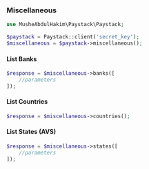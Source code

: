 ### Miscellaneous

```php
use MusheAbdulHakim\Paystack\Paystack;

$paystack = Paystack::client('secret_key');
$miscellaneous = $paystack->miscellaneous();

```


#### List Banks


```php
$response = $miscellaneous->banks([
    //parameters
]);
```


#### List Countries


```php
$response = $miscellaneous->countries();
```


#### List States (AVS)


```php
$response = $miscellaneous->states([
    //parameters 
]);
```